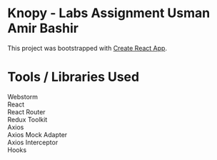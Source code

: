 # Knopy - Labs Assignment Usman Amir Bashir

This project was bootstrapped with [Create React App](https://github.com/facebook/create-react-app).
# Tools / Libraries Used
Webstorm <br>
React <br>
React Router <br>
Redux Toolkit <br>
Axios <br>
Axios Mock Adapter<br>
Axios Interceptor <br>
Hooks <br>
